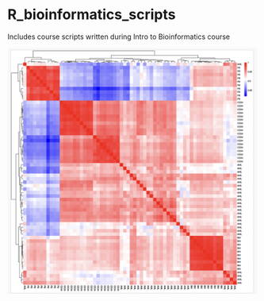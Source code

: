 # R_bioinformatics_scripts

Includes course scripts written during Intro to Bioinformatics course

![image](correlationMatrix.png)

